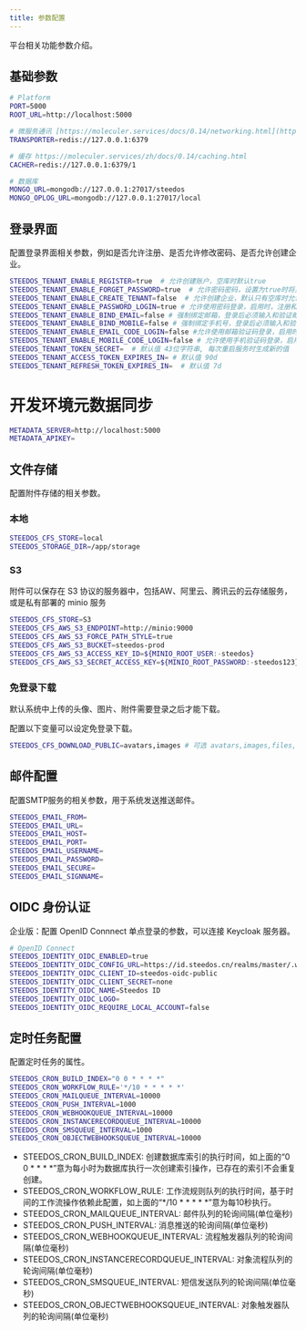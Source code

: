 ```yaml
---
title: 参数配置
---
```


平台相关功能参数介绍。

## 基础参数

```bash
# Platform
PORT=5000
ROOT_URL=http://localhost:5000

# 微服务通讯 [https://moleculer.services/docs/0.14/networking.html](https://moleculer.services/zh/docs/0.14/networking.html)
TRANSPORTER=redis://127.0.0.1:6379

# 缓存 https://moleculer.services/zh/docs/0.14/caching.html
CACHER=redis://127.0.0.1:6379/1

# 数据库
MONGO_URL=mongodb://127.0.0.1:27017/steedos
MONGO_OPLOG_URL=mongodb://127.0.0.1:27017/local

```

## 登录界面

配置登录界面相关参数，例如是否允许注册、是否允许修改密码、是否允许创建企业。

```bash
STEEDOS_TENANT_ENABLE_REGISTER=true  # 允许创建账户，空库时默认true
STEEDOS_TENANT_ENABLE_FORGET_PASSWORD=true  # 允许密码密码，设置为true时将显示找回密码链接用于找回密码，默认false。
STEEDOS_TENANT_ENABLE_CREATE_TENANT=false  # 允许创建企业，默认只有空库时允许创建
STEEDOS_TENANT_ENABLE_PASSWORD_LOGIN=true # 允许使用密码登录，启用时，注册和登录都默认使用密码。默认true
STEEDOS_TENANT_ENABLE_BIND_EMAIL=false # 强制绑定邮箱，登录后必须输入和验证邮箱。默认false
STEEDOS_TENANT_ENABLE_BIND_MOBILE=false # 强制绑定手机号，登录后必须输入和验证手机号。默认false
STEEDOS_TENANT_ENABLE_EMAIL_CODE_LOGIN=false #允许使用邮箱验证码登录，启用时，注册和登录都默认使用验证码。
STEEDOS_TENANT_ENABLE_MOBILE_CODE_LOGIN=false # 允许使用手机验证码登录，启用时，注册和登录都默认使用验证码。
STEEDOS_TENANT_TOKEN_SECRET=  # 默认值 43位字符串, 每次重启服务时生成新的值
STEEDOS_TENANT_ACCESS_TOKEN_EXPIRES_IN= # 默认值 90d
STEEDOS_TENANT_REFRESH_TOKEN_EXPIRES_IN=  # 默认值 7d
```

# 开发环境元数据同步

```bash
METADATA_SERVER=http://localhost:5000
METADATA_APIKEY=
```

## 文件存储

配置附件存储的相关参数。

### 本地

```bash
STEEDOS_CFS_STORE=local
STEEDOS_STORAGE_DIR=/app/storage
```

### S3

附件可以保存在 S3 协议的服务器中，包括AW、阿里云、腾讯云的云存储服务，或是私有部署的 minio 服务

```bash
STEEDOS_CFS_STORE=S3
STEEDOS_CFS_AWS_S3_ENDPOINT=http://minio:9000
STEEDOS_CFS_AWS_S3_FORCE_PATH_STYLE=true
STEEDOS_CFS_AWS_S3_BUCKET=steedos-prod
STEEDOS_CFS_AWS_S3_ACCESS_KEY_ID=${MINIO_ROOT_USER:-steedos} 
STEEDOS_CFS_AWS_S3_SECRET_ACCESS_KEY=${MINIO_ROOT_PASSWORD:-steedos123}
```
### 免登录下载

默认系统中上传的头像、图片、附件需要登录之后才能下载。

配置以下变量可以设定免登录下载。

```bash
STEEDOS_CFS_DOWNLOAD_PUBLIC=avatars,images # 可选 avatars,images,files, 默认值为avatars
```

## 邮件配置

配置SMTP服务的相关参数，用于系统发送推送邮件。

```bash
STEEDOS_EMAIL_FROM=
STEEDOS_EMAIL_URL=
STEEDOS_EMAIL_HOST=
STEEDOS_EMAIL_PORT=
STEEDOS_EMAIL_USERNAME=
STEEDOS_EMAIL_PASSWORD=
STEEDOS_EMAIL_SECURE=
STEEDOS_EMAIL_SIGNNAME=
```

## OIDC 身份认证

企业版：配置 OpenID Connnect 单点登录的参数，可以连接 Keycloak 服务器。

```bash
# OpenID Connect
STEEDOS_IDENTITY_OIDC_ENABLED=true
STEEDOS_IDENTITY_OIDC_CONFIG_URL=https://id.steedos.cn/realms/master/.well-known/openid-configuration
STEEDOS_IDENTITY_OIDC_CLIENT_ID=steedos-oidc-public
STEEDOS_IDENTITY_OIDC_CLIENT_SECRET=none
STEEDOS_IDENTITY_OIDC_NAME=Steedos ID
STEEDOS_IDENTITY_OIDC_LOGO=
STEEDOS_IDENTITY_OIDC_REQUIRE_LOCAL_ACCOUNT=false
```

## 定时任务配置

配置定时任务的属性。

```bash
STEEDOS_CRON_BUILD_INDEX="0 0 * * * *"
STEEDOS_CRON_WORKFLOW_RULE='*/10 * * * * *'
STEEDOS_CRON_MAILQUEUE_INTERVAL=10000
STEEDOS_CRON_PUSH_INTERVAL=1000
STEEDOS_CRON_WEBHOOKQUEUE_INTERVAL=10000
STEEDOS_CRON_INSTANCERECORDQUEUE_INTERVAL=10000
STEEDOS_CRON_SMSQUEUE_INTERVAL=1000
STEEDOS_CRON_OBJECTWEBHOOKSQUEUE_INTERVAL=10000
```

* STEEDOS_CRON_BUILD_INDEX: 创建数据库索引的执行时间，如上面的“0 0 * * * *”意为每小时为数据库执行一次创建索引操作，已存在的索引不会重复创建。
* STEEDOS_CRON_WORKFLOW_RULE: 工作流规则队列的执行时间，基于时间的工作流操作依赖此配置，如上面的“*/10 * * * * *”意为每10秒执行。
* STEEDOS_CRON_MAILQUEUE_INTERVAL: 邮件队列的轮询间隔(单位毫秒)
* STEEDOS_CRON_PUSH_INTERVAL: 消息推送的轮询间隔(单位毫秒)
* STEEDOS_CRON_WEBHOOKQUEUE_INTERVAL: 流程触发器队列的轮询间隔(单位毫秒)
* STEEDOS_CRON_INSTANCERECORDQUEUE_INTERVAL: 对象流程队列的轮询间隔(单位毫秒)
* STEEDOS_CRON_SMSQUEUE_INTERVAL: 短信发送队列的轮询间隔(单位毫秒)
* STEEDOS_CRON_OBJECTWEBHOOKSQUEUE_INTERVAL: 对象触发器队列的轮询间隔(单位毫秒)

<!-- 
## 账户相关

配置账户相关参数。

```yaml
accounts:
  mobile_phone_locales: ['zh-CN']
  mobile_regexp: '^[0-9]{11}$'
    is_username_skip_minrequiredlength: true
    UTF8_Names_Validation: '[A-Za-z0-9-_.\u00C0-\u017F\u4e00-\u9fa5]'
```

* mobile_phone_locales: 此参数优先。手机号本地化，配置为`zh-CN`表示使用中国的11位手机号，要支持其他国家手机号请参考 [validator](https://www.npmjs.com/package/validator)。
* mobile_regexp: 手机号格式正则表达式，使用一个正则表达式来描述正确的手机号格式。
* is_username_skip_minrequiredlength：是否跳过用户名最小位数限制，默认最小为6位。
* UTF8_Names_Validation: 用户名规则正则表达式。


## 密码规则配置

密码的复杂度是通过password.policy 属性来控制的，值为正则表达式。

```yaml
public:
  password:
    policy: ^[A-Za-z0-9]{8,}$
    policyError: "密码不能少于8位"
    policies:
      - policy: 123
        policyError: "密码必须包含123"
      - policy: 456
        policyError: "密码必须包含456"
    policyFunction: !
      function(password){
        if(password === '12345678'){
          throw new Error('密码不能是12345678');
        }
      }
```

- public.password.policyFunction: string Function. 自定义验证函数(1个参数: 用户输入的password), 可通过import等手段引入验证库. 或者直接编写验证规则. 不符合规则时, 直接throw error即可.
- public.password.policies: Array<{policy: '正则表达式', policyError: '不符合表达式时的提示消息'}>

配置了多个密码规则时会同时生效，上述示例中配置的规则是会同时生效的。 -->
